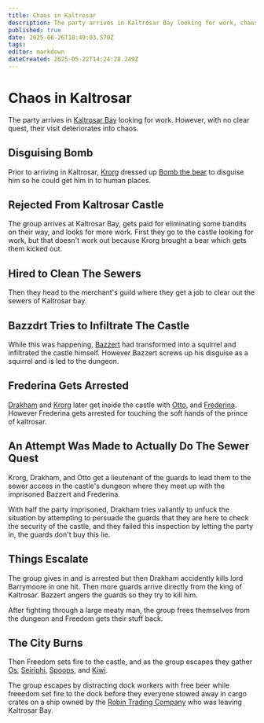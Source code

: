```yaml
---
title: Chaos in Kaltrosar
description: The party arrives in Kaltrosar Bay looking for work, chaos ensues
published: true
date: 2025-06-26T18:49:03.570Z
tags: 
editor: markdown
dateCreated: 2025-05-22T14:24:28.249Z
---
```


# Chaos in Kaltrosar
The party arrives in [Kaltrosar Bay](/locations/Mardun/Kaltrosar) looking for work. However, with no clear quest, their visit deteriorates into chaos. 


## Disguising Bomb 
Prior to arriving in Kaltrosar, [Krorg](/characters/krorg) dressed up [Bomb the bear](/characters/Bomb-the-Bear) to disguise him so he could get him in to human places. 

## Rejected From Kaltrosar Castle
The group arrives at Kaltrosar Bay, gets paid for eliminating some bandits on their way, and looks for more work. First they go to the castle looking for work, but that doesn't work out because Krorg brought a bear which gets them kicked out. 

## Hired to Clean The Sewers
Then they head to the merchant's guild where they get a job to clear out the sewers of Kaltrosar bay.

## Bazzdrt Tries to Infiltrate The Castle
While this was happening, [Bazzert](/characters/bazzert) had transformed into a squirrel and infiltrated the castle himself. However Bazzert screws up his disguise as a squirrel and is led to the dungeon.

## Frederina Gets Arrested
[Drakham](/sessions/campaign_1/overview) and [Krorg](/characters/krorg) later get inside the castle with [Otto](/characters/Otto-Hurtszog), and [Frederina](/characters/Frederina). However Frederina gets arrested for touching the soft hands of the prince of kaltrosar.


## An Attempt Was Made to Actually Do The Sewer Quest
Krorg, Drakham, and Otto get a lieutenant of the guards to lead them to the sewer access in the castle's dungeon where they meet up with the imprisoned Bazzert and Frederina.

With half the party imprisoned, Drakham tries valiantly to unfuck the situation by attempting to persuade the guards that they are here to check the security of the castle, and they failed this inspection by letting the party in, the guards don't buy this lie.


## Things Escalate
The group gives in and is arrested but then Drakham accidently kills lord Barrymoore in one hit. Then more guards arrive directly from the king of Kaltrosar. Bazzert angers the guards so they try to kill him.

After fighting through a large meaty man, the group frees themselves from the dungeon and Freedom gets their stuff back. 


## The City Burns
Then Freedom sets fire to the castle, and as the group escapes they gather [Os](/characters/os), [Seiriphi](/characters/Seiriphi), [Spoops](/characters/spoops), and [Kiwi](/characters/Kiwi).

The group escapes by distracting dock workers with free beer while freeedom set fire to the dock before they everyone stowed away in cargo crates on a ship owned by the [Robin Trading Company](/organizations/robin-trading-company) who was leaving Kaltrosar Bay.
